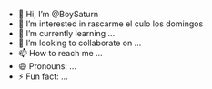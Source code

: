 - 👋 Hi, I’m @BoySaturn
- 👀 I’m interested in rascarme el culo los domingos
- 🌱 I’m currently learning ...
- 💞️ I’m looking to collaborate on ...
- 📫 How to reach me ...
- 😄 Pronouns: ...
- ⚡ Fun fact: ...

<!---
BoySaturn/BoySaturn is a ✨ special ✨ repository because its `README.md` (this file) appears on your GitHub profile.
You can click the Preview link to take a look at your changes.
--->
